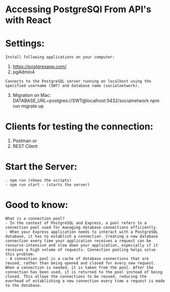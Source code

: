 # Accessing PostgreSQl From API's with React

# Settings:
```
Install following applications on your computer:
```
1. https://postgresapp.com/
2.  pgAdmin4
```
Connects to the PostgreSQL server running on localhost using the specified username (SWT) and database name (socialnetwork).
```
3. Migration on Mac: DATABASE_URL=postgres://SWT@localhost:5432/socialnetwork npm run migrate up

# Clients for testing the connection:
1. Postman or
2. REST Client

# Start the Server:
```
- npm run (shows the scripts)
- npm run start - (starts the server)
```

# Good to know:
```
What is a connection pool? 
- In the context of PostgreSQL and Express, a pool refers to a connection pool used for managing database connections efficiently.
- When your Express application needs to interact with a PostgreSQL database, it has to establish a connection. Creating a new database connection every time your application receives a request can be resource-intensive and slow down your application, especially if it receives a high volume of requests. Connection pooling helps solve this problem.
- A connection pool is a cache of database connections that are reused, rather than being opened and closed for every new request. When a connection is needed, it is taken from the pool. After the connection has been used, it is returned to the pool instead of being closed. This allows the connections to be reused, reducing the overhead of establishing a new connection every time a request is made to the database.
```
